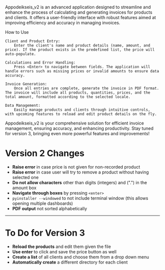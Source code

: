Appodeikseis_v2 is an advanced application designed to streamline and enhance the process of calculating and generating invoices for products and clients. It offers a user-friendly interface with robust features aimed at improving efficiency and accuracy in managing invoices.



How to Use

    Client and Product Entry:
        Enter the client's name and product details (name, amount, and price). If the product exists in the predefined list, the price will auto-populate.

    Calculations and Error Handling:
        Press <Enter> to navigate between fields. The application will handle errors such as missing prices or invalid amounts to ensure data accuracy.

    Invoice Generation:
        Once all entries are complete, generate the invoice in PDF format. The invoice will include all products, quantities, prices, and the total amount, formatted according to the selected locale.

    Data Management:
        Easily manage products and clients through intuitive controls, with upcoming features to reload and edit product details on the fly.

Appodeikseis_v2 is your comprehensive solution for efficient invoice management, ensuring accuracy, and enhancing productivity. Stay tuned for version 3, bringing even more powerful features and improvements!


# Version 2 Changes

- **Raise error** in case price is not given for non-recorded product
- **Raise error** in case user will try to remove a product without having selected one
- **Do not allow characters** other than digits (integers) and (".") in the amount box
- **Navigate through boxes** by pressing `<enter>`
- `pyinstaller --windowed` to not include terminal window (this allows opening multiple dashboards)
- **PDF output** not sorted alphabetically

---

# To Do for Version 3

- **Reload the products** and edit them given the file
- **Use enter** to click and save the price button as well 
- **Create a list** of all clients and choose them from a drop down menu
- **Automatically create** a different directory for each client

 
